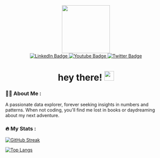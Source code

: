 <div id="header" align="center">
  <img src="https://media.giphy.com/media/PrhFiPMUxgPZZtpnk6/giphy.gif" width="150"/>
  
  <div id="badges">
    <a href="https://www.linkedin.com/in/shraddhapattnaik01/">
      <img src="https://img.shields.io/badge/LinkedIn-blue?style=for-the-badge&logo=linkedin&logoColor=white" alt="LinkedIn Badge"/>
    </a>
    <a href="https://leetcode.com/cupcakeslilies/">
      <img src="https://img.shields.io/badge/LeetCode-goldenrod?logo=leetcode&logoColor=black&style=for-the-badge" alt="Youtube Badge"/>
    </a>
    <a href="https://twitter.com/shraddhap_110">
      <img src="https://img.shields.io/badge/Twitter-blue?style=for-the-badge&logo=twitter&logoColor=white" alt="Twitter Badge"/>
    </a>
  </div>

  <img src="https://komarev.com/ghpvc/?username=shraddhapattnaik&style=flat-square&color=blue" alt=""/>

  <h1>
  hey there!
  <img src="https://media.giphy.com/media/hvRJCLFzcasrR4ia7z/giphy.gif" width="30px"/>
  </h1>
  
</div>

  ### :woman_technologist: About Me :
  A passionate data explorer, forever seeking insights in numbers and patterns. When not coding, you'll find me lost in books or daydreaming about my next adventure.

  ### :fire: My Stats :
  [![GitHub Streak](http://github-readme-streak-stats.herokuapp.com?user=shraddhapattnaik&theme=dark&background=000000)](https://git.io/streak-stats)
  
  [![Top Langs](https://github-readme-stats.vercel.app/api/top-langs/?username=shraddhapattnaik&layout=compact&theme=vision-friendly-dark)](https://github.com/anuraghazra/github-readme-stats)



<!--
**shraddhapattnaik/shraddhapattnaik** is a ✨ _special_ ✨ repository because its `README.md` (this file) appears on your GitHub profile.

Here are some ideas to get you started:

- 🔭 I’m currently working on ...
- 🌱 I’m currently learning ...
- 👯 I’m looking to collaborate on ...
- 🤔 I’m looking for help with ...
- 💬 Ask me about ...
- 📫 How to reach me: ...
- 😄 Pronouns: ...
- ⚡ Fun fact: ...
-->
